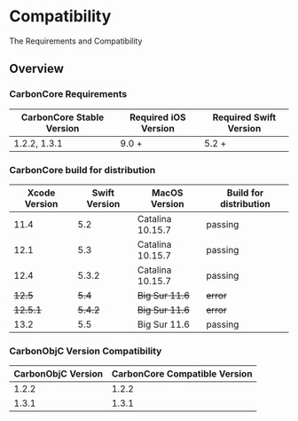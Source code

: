 # Compatibility

The Requirements and Compatibility

## Overview

### CarbonCore Requirements

| CarbonCore Stable Version | Required iOS Version | Required Swift Version |
| --- | --- | --- |
| 1.2.2, 1.3.1 | 9.0 + | 5.2 + |

### CarbonCore build for distribution

| Xcode Version | Swift Version | MacOS Version | Build for distribution |
| --- | --- | --- | --- |
| 11.4 | 5.2 | Catalina 10.15.7 | passing |
| 12.1 | 5.3 | Catalina 10.15.7 | passing |
| 12.4 | 5.3.2 | Catalina 10.15.7 | passing |
| ~~12.5~~ | ~~5.4~~ | ~~Big Sur 11.6~~ | ~~error~~ |
| ~~12.5.1~~ | ~~5.4.2~~ | ~~Big Sur 11.6~~ | ~~error~~ |
| 13.2 | 5.5 | Big Sur 11.6 | passing |

### CarbonObjC Version Compatibility

| CarbonObjC Version | CarbonCore Compatible Version |
| --- | --- |
| 1.2.2 | 1.2.2 |
| 1.3.1 | 1.3.1 |
